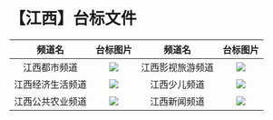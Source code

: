 # 【江西】台标文件
|频道名|台标图片|频道名|台标图片|
|:---:|:---:|:---:|:---:|
江西都市频道|<img src="https://raw.githubusercontent.com/wanglindl/TVLogo/main/img/Jiangxi1.png">|江西影视旅游频道|<img src="https://raw.githubusercontent.com/wanglindl/TVLogo/main/img/Jiangxi3.png">|
|江西经济生活频道|<img src="https://raw.githubusercontent.com/wanglindl/TVLogo/main/img/Jiangxi2.png">|江西少儿频道|<img src="https://raw.githubusercontent.com/wanglindl/TVLogo/main/img/Jiangxi5.png">|
|江西公共农业频道|<img src="https://raw.githubusercontent.com/wanglindl/TVLogo/main/img/Jiangxi4.png">|江西新闻频道|<img src="https://raw.githubusercontent.com/wanglindl/TVLogo/main/img/Jiangxi6.png">|

